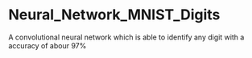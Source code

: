 # Neural_Network_MNIST_Digits
A convolutional neural network which is able to identify any digit with a accuracy of abour 97%
